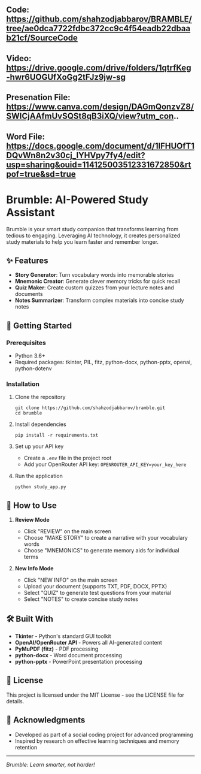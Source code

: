 Code: https://github.com/shahzodjabbarov/BRAMBLE/tree/ae0dca7722fdbc372cc9c4f54eadb22dbaab21cf/SourceCode
-----------------------------------------------------------------------------------
Video: https://drive.google.com/drive/folders/1qtrfKeg-hwr6UOGUfXoGg2tFJz9jw-sg
-----------------------------------------------------------------------------------
Presenation File: https://www.canva.com/design/DAGmQonzvZ8/SWICjAAfmUvSQSt8qB3iXQ/view?utm_con..
-----------------------------------------------------------------------------------
Word File: https://docs.google.com/document/d/1lFHUOfT1DQvWn8n2v30cj_lYHVpy7fy4/edit?usp=sharing&ouid=114125003512331672850&rtpof=true&sd=true
-----------------------------------------------------------------------------------

# Brumble: AI-Powered Study Assistant
Brumble is your smart study companion that transforms learning from tedious to engaging. Leveraging AI technology, it creates personalized study materials to help you learn faster and remember longer.

## ✨ Features

- **Story Generator**: Turn vocabulary words into memorable stories
- **Mnemonic Creator**: Generate clever memory tricks for quick recall
- **Quiz Maker**: Create custom quizzes from your lecture notes and documents
- **Notes Summarizer**: Transform complex materials into concise study notes

## 🚀 Getting Started

### Prerequisites
- Python 3.6+
- Required packages: tkinter, PIL, fitz, python-docx, python-pptx, openai, python-dotenv

### Installation

1. Clone the repository
   ```
   git clone https://github.com/shahzodjabbarov/bramble.git
   cd brumble
   ```

2. Install dependencies
   ```
   pip install -r requirements.txt
   ```

3. Set up your API key
   - Create a `.env` file in the project root
   - Add your OpenRouter API key: `OPENROUTER_API_KEY=your_key_here`

4. Run the application
   ```
   python study_app.py
   ```

## 📖 How to Use

1. **Review Mode**
   - Click "REVIEW" on the main screen
   - Choose "MAKE STORY" to create a narrative with your vocabulary words
   - Choose "MNEMONICS" to generate memory aids for individual terms

2. **New Info Mode**
   - Click "NEW INFO" on the main screen
   - Upload your document (supports TXT, PDF, DOCX, PPTX)
   - Select "QUIZ" to generate test questions from your material
   - Select "NOTES" to create concise study notes

## 🛠️ Built With

- **Tkinter** - Python's standard GUI toolkit
- **OpenAI/OpenRouter API** - Powers all AI-generated content
- **PyMuPDF (fitz)** - PDF processing
- **python-docx** - Word document processing
- **python-pptx** - PowerPoint presentation processing

## 📝 License

This project is licensed under the MIT License - see the LICENSE file for details.

## 🙏 Acknowledgments

- Developed as part of a social coding project for advanced programming
- Inspired by research on effective learning techniques and memory retention

---

*Brumble: Learn smarter, not harder!*
